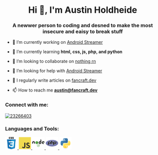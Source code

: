 <h1 align="center">Hi 👋, I'm Austin Holdheide</h1>
<h3 align="center">A newwer person to coding and desned to make the most insecure and eaisy to break stuff</h3>

- 🔭 I’m currently working on [Android Streamer](https://github.com/Austin-Holdheide/android-streamer)

- 🌱 I’m currently learning **html, css, js, php, and python**

- 👯 I’m looking to collaborate on [nothing rn](https://github.com/Austin-Holdheide/)

- 🤝 I’m looking for help with [Android Streamer](https://github.com/Austin-Holdheide/android-streamer)

- 📝 I regularly write articles on [fancraft.dev](https://fancraft.dev)

- 📫 How to reach me **austin@fancraft.dev**

<h3 align="left">Connect with me:</h3>
<p align="left">
<a href="https://stackoverflow.com/users/23266403" target="blank"><img align="center" src="https://raw.githubusercontent.com/rahuldkjain/github-profile-readme-generator/master/src/images/icons/Social/stack-overflow.svg" alt="23266403" height="30" width="40" /></a>
</p>

<h3 align="left">Languages and Tools:</h3>
<p align="left"> <a href="https://www.w3schools.com/css/" target="_blank" rel="noreferrer"> <img src="https://raw.githubusercontent.com/devicons/devicon/master/icons/css3/css3-original-wordmark.svg" alt="css3" width="40" height="40"/> </a> <a href="https://developer.mozilla.org/en-US/docs/Web/JavaScript" target="_blank" rel="noreferrer"> <img src="https://raw.githubusercontent.com/devicons/devicon/master/icons/javascript/javascript-original.svg" alt="javascript" width="40" height="40"/> </a> <a href="https://nodejs.org" target="_blank" rel="noreferrer"> <img src="https://raw.githubusercontent.com/devicons/devicon/master/icons/nodejs/nodejs-original-wordmark.svg" alt="nodejs" width="40" height="40"/> </a> <a href="https://www.php.net" target="_blank" rel="noreferrer"> <img src="https://raw.githubusercontent.com/devicons/devicon/master/icons/php/php-original.svg" alt="php" width="40" height="40"/> </a> <a href="https://www.python.org" target="_blank" rel="noreferrer"> <img src="https://raw.githubusercontent.com/devicons/devicon/master/icons/python/python-original.svg" alt="python" width="40" height="40"/> </a> </p>

